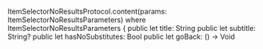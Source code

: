 ItemSelectorNoResultsProtocol.content(params: ItemSelectorNoResultsParameters)
where
ItemSelectorNoResultsParameters {
public let title: String
public let subtitle: String?
public let hasNoSubstitutes: Bool
public let goBack: () -> Void